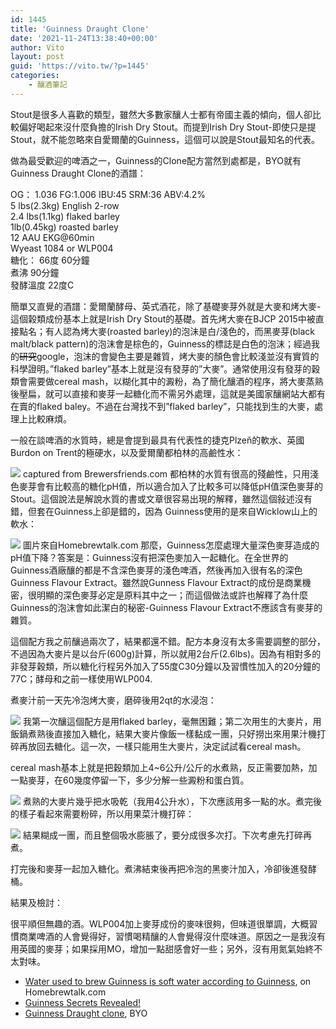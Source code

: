 ```yaml
---
id: 1445
title: 'Guinness Draught Clone'
date: '2021-11-24T13:38:40+00:00'
author: Vito
layout: post
guid: 'https://vito.tw/?p=1445'
categories:
    - 釀酒筆記
---
```


Stout是很多人喜歡的類型，雖然大多數家釀人士都有帝國主義的傾向，個人卻比較偏好喝起來沒什麼負擔的Irish Dry Stout。而提到Irish Dry Stout-即使只是提Stout，就不能忽略來自愛爾蘭的Guinness，這個可以說是Stout最知名的代表。

做為最受歡迎的啤酒之一，Guinness的Clone配方當然到處都是，BYO就有Guinness Draught Clone的酒譜：

OG： 1.036 FG:1.006 IBU:45 SRM:36 ABV:4.2%  
5 lbs(2.3kg) English 2-row  
2.4 lbs(1.1kg) flaked barley  
1lb(0.45kg) roasted barley  
12 AAU EKG@60min  
Wyeast 1084 or WLP004  
糖化： 66度 60分鐘  
煮沸 90分鐘  
發酵溫度 22度C

簡單又直覺的酒譜：愛爾蘭酵母、英式酒花，除了基礎麥芽外就是大麥和烤大麥-這個榖類成份基本上就是Irish Dry Stout的基礎。首先烤大麥在BJCP 2015中被直接點名；有人認為烤大麥(roasted barley)的泡沬是白/淺色的，而黑麥芽(black malt/black pattern)的泡沫會是棕色的，Guinness的標誌是白色的泡沫；經過我的<s>研究</s>google，泡沫的會變色主要是雜質，烤大麥的顏色會比較淺並沒有實質的科學證明。”flaked barley”基本上就是沒有發芽的”大麥”。通常使用沒有發芽的穀類會需要做cereal mash，以糊化其中的澱粉，為了簡化釀酒的程序，將大麥蒸熟後壓扁，就可以直接和麥芽一起糖化而不需另外處理，這就是美國家釀網站大都有在賣的flaked baley。不過在台灣找不到”flaked barley”，只能找到生的大麥，處理上比較麻煩。

一般在談啤酒的水質時，總是會提到最具有代表性的捷克Plzeň的軟水、英國Burdon on Trent的極硬水，以及愛爾蘭都柏林的高鹼性水：

 ![](/wp-content/uploads/2021/06/Waterofdublin.jpg) captured from Brewersfriends.com 都柏林的水質有很高的殘鹼性，只用淺色麥芽會有比較高的糖化pH值，所以適合加入了比較多可以降低pH值深色麥芽的Stout。這個說法是解說水質的書或文章很容易出現的解釋，雖然這個敍述沒有錯，但套在Guinness上卻是錯的，因為 Guinness使用的是來自Wicklow山上的軟水：

 ![](/wp-content/uploads/2021/06/ImageUploadedByHome-Brew1400936086.782261.jpg) 圖片來自Homebrewtalk.com 那麼，Guinness怎麼處理大量深色麥芽造成的pH值下降？答案是：Guinness沒有把深色麥加入一起糖化。在全世界的Guinness酒廠釀的都是不含深色麥芽的淺色啤酒，然後再加入很有名的深色Guinness Flavour Extract。雖然說Gunness Flavour Extract的成份是商業機密，很明顯的深色麥芽必定是原料其中之一；而這個做法或許也解釋了為什麼Guinness的泡沫會如此潔白的秘密-Guinness Flavour Extract不應該含有麥芽的雜質。

這個配方我之前釀過兩次了，結果都還不錯。配方本身沒有太多需要調整的部分，不過因為大麥片是以台斤(600g)計算，所以就用2台斤(2.6lbs)。因為有相對多的非發芽穀類，所以糖化行程另外加入了55度C30分鐘以及習慣性加入的20分鐘的77C；酵母和之前一樣使用WLP004.

煮麥汁前一天先冷泡烤大麥，磨碎後用2qt的水浸泡：

 ![](/wp-content/uploads/2021/07/steep-852x1024.jpg) 我第一次釀這個配方是用flaked barley，毫無困難；第二次用生的大麥片，用飯鍋煮熟後直接加入糖化，結果大麥片像飯一樣黏成一團，只好撈出來用果汁機打碎再放回去糖化。這一次，一樣只能用生大麥片，決定試試看cereal mash。

cereal mash基本上就是把穀類加上4~6公升/公斤的水煮熟，反正需要加熱，加一點麥芽，在60幾度停留一下，多少分解一些澱粉和蛋白質。

 ![](/wp-content/uploads/2021/07/barley2.jpg) 煮熟的大麥片幾乎把水吸乾（我用4公升水），下次應該用多一點的水。煮完後的樣子看起來需要粉碎，所以用果菜汁機打碎：

 ![](/wp-content/uploads/2021/07/blender-938x1024.jpg) 結果糊成一團，而且整個吸水膨脹了，要分成很多次打。下次考慮先打碎再煮。

打完後和麥芽一起加入糖化。煮沸結束後再把冷泡的黑麥汁加入，冷卻後進發酵桶。

結果及檢討：

很平順但無趣的酒。WLP004加上麥芽成份的麥味很夠，但味道很單調，大概習慣商業啤酒的人會覺得好，習慣喝精釀的人會覺得沒什麼味道。原因之一是我沒有用英國的麥芽；如果採用MO，增加一點甜感會好一些；另外，沒有用氮氣始終不太對味。

- [Water used to brew Guinness is soft water according to Guinness](https://www.homebrewtalk.com/threads/water-used-to-brew-guinness-is-soft-water-according-to-guinness.476312/), on Homebrewtalk.com
- [Guinness Secrets Revealed!](https://www.fivebladesbrewing.com/guinness-secrets-revealed/)
- [Guinness Draught clone](https://byo.com/recipe/guinness-draught-clone/), BYO